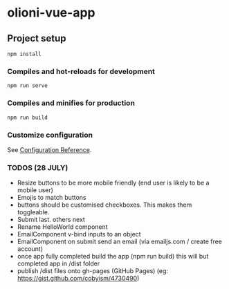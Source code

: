 # olioni-vue-app

## Project setup
```
npm install
```

### Compiles and hot-reloads for development
```
npm run serve
```

### Compiles and minifies for production
```
npm run build
```

### Customize configuration
See [Configuration Reference](https://cli.vuejs.org/config/).


### TODOS (28 JULY)

* Resize buttons to be more mobile friendly (end user is likely to be a mobile user)
* Emojis to match buttons
* buttons should be customised checkboxes. This makes them toggleable.
* Submit last. others next
* Rename HelloWorld component
* EmailComponent v-bind inputs to an object
* EmailComponent on submit send an email (via emailjs.com / create free account)
* once app fully completed build the app (npm run build) this will but completed app in /dist folder
* publish /dist files onto gh-pages (GitHub Pages) (eg: https://gist.github.com/cobyism/4730490)


